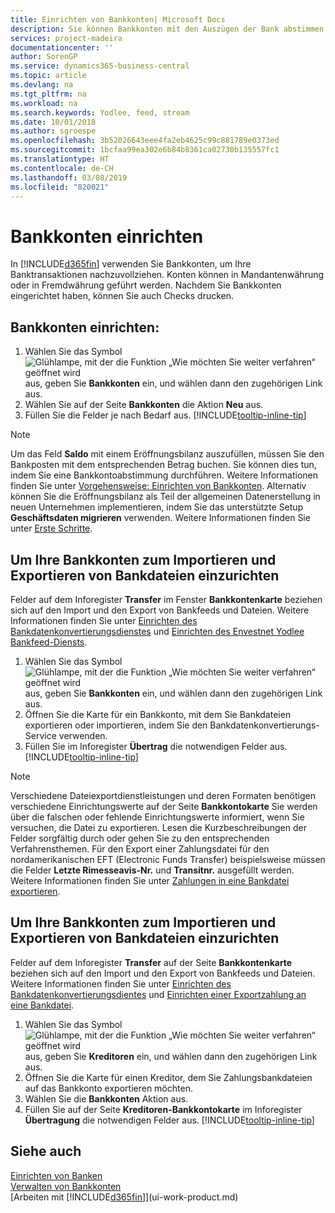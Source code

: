 ```yaml
---
title: Einrichten von Bankkonten| Microsoft Docs
description: Sie können Bankkonten mit den Auszügen der Bank abstimmen.
services: project-madeira
documentationcenter: ''
author: SorenGP
ms.service: dynamics365-business-central
ms.topic: article
ms.devlang: na
ms.tgt_pltfrm: na
ms.workload: na
ms.search.keywords: Yodlee, feed, stream
ms.date: 10/01/2018
ms.author: sgroespe
ms.openlocfilehash: 3b52026643eee4fa2eb4625c99c881789e0373ed
ms.sourcegitcommit: 1bcfaa99ea302e6b84b8361ca02730b135557fc1
ms.translationtype: HT
ms.contentlocale: de-CH
ms.lasthandoff: 03/08/2019
ms.locfileid: "820021"
---
```

# <a name="set-up-bank-accounts"></a>Bankkonten einrichten
In [!INCLUDE[d365fin](includes/d365fin_md.md)] verwenden Sie Bankkonten, um Ihre Banktransaktionen nachzuvollziehen. Konten können in Mandantenwährung oder in Fremdwährung geführt werden. Nachdem Sie Bankkonten eingerichtet haben, können Sie auch Checks drucken.

## <a name="to-set-up-bank-accounts"></a>Bankkonten einrichten:
1. Wählen Sie das Symbol ![Glühlampe, mit der die Funktion „Wie möchten Sie weiter verfahren“ geöffnet wird](media/ui-search/search_small.png "Wie möchten Sie weiter verfahren?") aus, geben Sie **Bankkonten** ein, und wählen dann den zugehörigen Link aus.
2. Wählen Sie auf der Seite **Bankkonten** die Aktion **Neu** aus.
3. Füllen Sie die Felder je nach Bedarf aus. [!INCLUDE[tooltip-inline-tip](includes/tooltip-inline-tip_md.md)]

> [!NOTE]
> Um das Feld **Saldo** mit einem Eröffnungsbilanz auszufüllen, müssen Sie den Bankposten mit dem entsprechenden Betrag buchen. Sie können dies tun, indem Sie eine Bankkontoabstimmung durchführen. Weitere Informationen finden Sie unter [Vorgehensweise: Einrichten von Bankkonten](bank-how-reconcile-bank-accounts-separately.md). Alternativ können Sie die Eröffnungsbilanz als Teil der allgemeinen Datenerstellung in neuen Unternehmen implementieren, indem Sie das unterstützte Setup **Geschäftsdaten migrieren** verwenden. Weitere Informationen finden Sie unter [Erste Schritte](product-get-started.md).

## <a name="to-set-up-your-bank-account-for-import-or-export-of-bank-files"></a>Um Ihre Bankkonten zum Importieren und Exportieren von Bankdateien einzurichten
Felder auf dem Inforegister **Transfer** im Fenster **Bankkontenkarte** beziehen sich auf den Import und den Export von Bankfeeds und Dateien. Weitere Informationen finden Sie unter [Einrichten des Bankdatenkonvertierungsdienstes](bank-how-setup-bank-data-conversion-service.md) und [Einrichten des Envestnet Yodlee Bankfeed-Diensts](bank-how-setup-bank-statement-service.md).

1. Wählen Sie das Symbol ![Glühlampe, mit der die Funktion „Wie möchten Sie weiter verfahren“ geöffnet wird](media/ui-search/search_small.png "Wie möchten Sie weiter verfahren?") aus, geben Sie **Bankkonten** ein, und wählen dann den zugehörigen Link aus.
2. Öffnen Sie die Karte für ein Bankkonto, mit dem Sie Bankdateien exportieren oder importieren, indem Sie den Bankdatenkonvertierungs-Service verwenden.
3. Füllen Sie im Inforegister **Übertrag** die notwendigen Felder aus. [!INCLUDE[tooltip-inline-tip](includes/tooltip-inline-tip_md.md)]

> [!NOTE]  
>   Verschiedene Dateiexportdienstleistungen und deren Formaten benötigen verschiedene Einrichtungswerte auf der Seite **Bankkontokarte** Sie werden über die falschen oder fehlende Einrichtungswerte informiert, wenn Sie versuchen, die Datei zu exportieren. Lesen die Kurzbeschreibungen der Felder sorgfältig durch oder gehen Sie zu den entsprechenden Verfahrensthemen. Für den Export einer Zahlungsdatei für den nordamerikanischen EFT (Electronic Funds Transfer) beispielsweise müssen die Felder **Letzte Rimesseavis-Nr.** und **Transitnr.** ausgefüllt werden. Weitere Informationen finden Sie unter [Zahlungen in eine Bankdatei exportieren](payables-how-export-payments-bank-file.md).

## <a name="to-set-up-vendor-bank-accounts-for-export-of-bank-files"></a>Um Ihre Bankkonten zum Importieren und Exportieren von Bankdateien einzurichten
Felder auf dem Inforegister **Transfer** auf der Seite **Bankkontenkarte** beziehen sich auf den Import und den Export von Bankfeeds und Dateien. Weitere Informationen finden Sie unter [Einrichten des Bankdatenkonvertierungsdientes](bank-how-setup-bank-data-conversion-service.md) und [Einrichten einer Exportzahlung an eine Bankdatei](payables-how-export-payments-bank-file.md).

1. Wählen Sie das Symbol ![Glühlampe, mit der die Funktion „Wie möchten Sie weiter verfahren“ geöffnet wird](media/ui-search/search_small.png "Wie möchten Sie weiter verfahren?") aus, geben Sie **Kreditoren** ein, und wählen dann den zugehörigen Link aus.
2. Öffnen Sie die Karte für einen Kreditor, dem Sie Zahlungsbankdateien auf das Bankkonto exportieren möchten.
3. Wählen Sie die **Bankkonten** Aktion aus.
3. Füllen Sie auf der Seite **Kreditoren-Bankkontokarte** im Inforegister **Übertragung** die notwendigen Felder aus. [!INCLUDE[tooltip-inline-tip](includes/tooltip-inline-tip_md.md)]

## <a name="see-also"></a>Siehe auch
[Einrichten von Banken](bank-setup-banking.md)  
[Verwalten von Bankkonten](bank-manage-bank-accounts.md)  
[Arbeiten mit [!INCLUDE[d365fin](includes/d365fin_md.md)]](ui-work-product.md)
